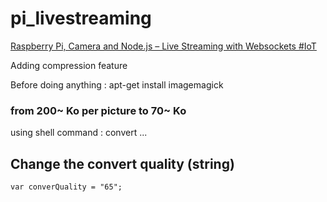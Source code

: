 pi_livestreaming
================

[Raspberry Pi, Camera and Node.js – Live Streaming with Websockets #IoT](http://thejackalofjavascript.com/rpi-live-streaming)

Adding compression feature

Before doing anything :
apt-get install imagemagick

### from 200~ Ko per picture to 70~ Ko

using shell command : convert ...

## Change the convert quality (string)
```
var converQuality = "65";
```
